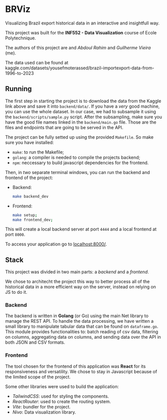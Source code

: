 # BRViz

Visualizing Brazil export historical data in an interactive and insightfull way.

This project was built for the **INF552 - Data Visualization** course of Ecole Polytechnique. 

The authors of this project are and *Abdoul Rahim* and *Guilherme Vieira* (me).

The data used can be found at kaggle.com/datasets/yousefmoterassed/brazil-importexport-data-from-1996-to-2023


## Running
The first step in starting the project is to download the data from the Kaggle link above and save it into `backend/data/`.
If you have a *very* good machine, you can use the whole dataset. In our case, we had to subsample it using the `backend/scripts/sample.py` script. After the subsampling, make sure you have the good file names linked in the `backend/main.go` file. Those are the files and endpoints that are going to be served in the API.

The project can be fully setted up using the provided `Makefile`. So make sure you have installed:

- `make`: to run the Makefile;
- `golang`: a compiler is needed to compile the projects backend;
- `npm`: neccessary to build javascript dependencies for the frontend.

Then, in *two* separate terminal windows, you can run the backend and frontend of the project:

- Backend: 
    ```bash
    make backend_dev
    ```
- Frontend: 
    ```bash
    make setup;
    make frontend_dev;
    ```

This will create a local backend server at port `4444` and a local frontend at port `8000`.


To access your application go to <a href="http://localhost:8000/">localhost:8000/</a>.


## Stack

This project was divided in two main parts: a *backend* and a *frontend*. 

We chose to architecht the project this way to better process all of the historical data in a more efficient way on the server, instead on relying on JS to do it.


### Backend
The backend is written in **Golang** (or Go) using the main Net library to manage the REST API.
To handle the data processing, we have written a small library to manipulate tabular data that can be found on `dataframe.go`. This module provides functionalities to: batch reading of csv data, filtering on columns, aggregating data on columns, and sending data over the API in both JSON and CSV formats.

### Frontend
The tool chosen for the frontend of this application was **React** for its responsiveness and versatility. We chose to stay in Javascript because of the limited scope of the project.


Some other libraries were used to build the application:
- *TailwindCSS*: used for styling the components.
- *ReactRouter*: used to create the routing system.
- *Vite*: bundler for the project.
- *Nivo*: Data visualization library.

